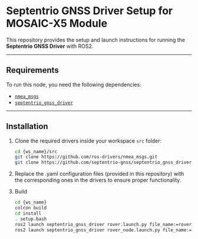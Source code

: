 # Septentrio GNSS Driver Setup for MOSAIC-X5 Module

This repository provides the setup and launch instructions for running the **Septentrio GNSS Driver** with ROS2.  

---

## Requirements

To run this node, you need the following dependencies:

- [`nmea_msgs`](https://github.com/ros-drivers/nmea_msgs)  
- [`septentrio_gnss_driver`](https://github.com/septentrio-gnss/septentrio_gnss_driver)  

---

## Installation

1. Clone the required drivers inside your workspace `src` folder:
   ```bash
   cd {ws_name}/src
   git clone https://github.com/ros-drivers/nmea_msgs.git
   git clone https://github.com/septentrio-gnss/septentrio_gnss_driver.git
   
2. Replace the .yaml configuration files (provided in this repository) with the corresponding ones in the drivers to ensure proper functionality.

3. Build
   ```bash
   cd {ws_name}
   colcon build
   cd install
   . setup.bash
   ros2 launch septentrio_gnss_driver rover.launch.py file_name:=rover.yaml
   ros2 launch septentrio_gnss_driver rover_node.launch.py file_name:=rover_node.yaml                         ------ FOR ANY KIND OF DRONES
